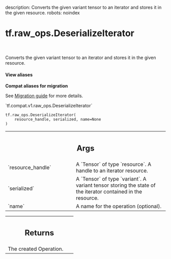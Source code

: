 description: Converts the given variant tensor to an iterator and stores it in the given resource.
robots: noindex

# tf.raw_ops.DeserializeIterator

<!-- Insert buttons and diff -->

<table class="tfo-notebook-buttons tfo-api nocontent" align="left">

</table>



Converts the given variant tensor to an iterator and stores it in the given resource.

<section class="expandable">
  <h4 class="showalways">View aliases</h4>
  <p>
<b>Compat aliases for migration</b>
<p>See
<a href="https://www.tensorflow.org/guide/migrate">Migration guide</a> for
more details.</p>
<p>`tf.compat.v1.raw_ops.DeserializeIterator`</p>
</p>
</section>

<pre class="devsite-click-to-copy prettyprint lang-py tfo-signature-link">
<code>tf.raw_ops.DeserializeIterator(
    resource_handle, serialized, name=None
)
</code></pre>



<!-- Placeholder for "Used in" -->


<!-- Tabular view -->
 <table class="responsive fixed orange">
<colgroup><col width="214px"><col></colgroup>
<tr><th colspan="2"><h2 class="add-link">Args</h2></th></tr>

<tr>
<td>
`resource_handle`
</td>
<td>
A `Tensor` of type `resource`.
A handle to an iterator resource.
</td>
</tr><tr>
<td>
`serialized`
</td>
<td>
A `Tensor` of type `variant`.
A variant tensor storing the state of the iterator contained in the
resource.
</td>
</tr><tr>
<td>
`name`
</td>
<td>
A name for the operation (optional).
</td>
</tr>
</table>



<!-- Tabular view -->
 <table class="responsive fixed orange">
<colgroup><col width="214px"><col></colgroup>
<tr><th colspan="2"><h2 class="add-link">Returns</h2></th></tr>
<tr class="alt">
<td colspan="2">
The created Operation.
</td>
</tr>

</table>

